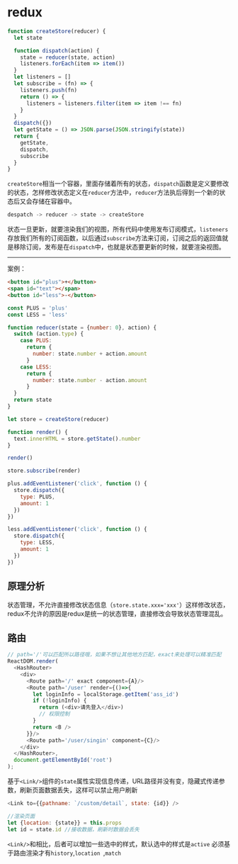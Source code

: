 # redux

```js
function createStore(reducer) {
  let state

  function dispatch(action) {
    state = reducer(state, action)
    listeners.forEach(item => item())
  }
  let listeners = []
  let subscribe = (fn) => {
    listeners.push(fn)
    return () => {
      listeners = listeners.filter(item => item !== fn)
    }
  }
  dispatch({})
  let getState = () => JSON.parse(JSON.stringify(state))
  return {
    getState,
    dispatch,
    subscribe
  }
}
```

`createStore`相当一个容器，里面存储着所有的状态，`dispatch`函数是定义要修改的状态，怎样修改状态定义在`reducer`方法中，`reducer`方法执后得到一个新的状态后又会存储在容器中。

```js
despatch -> reducer -> state -> createStore
```
状态一旦更新，就要渲染我们的视图，所有代码中使用发布订阅模式，`listeners`存放我们所有的订阅函数，以后通过`subscribe`方法来订阅，订阅之后的返回值就是移除订阅，发布是在`dispatch`中，也就是状态要更新的时候，就要渲染视图。

----------------------------------------------------
案例：
```html
<button id="plus">+</button>
<span id="text"></span>
<button id="less">-</button>
```

```js
const PLUS = 'plus'
const LESS = 'less'

function reducer(state = {number: 0}, action) {
  switch (action.type) {
    case PLUS:
      return {
        number: state.number + action.amount
      }
    case LESS:
      return {
        number: state.number - action.amount
      }
  }
  return state
}

let store = createStore(reducer)

function render() {
  text.innerHTML = store.getState().number
}

render()

store.subscribe(render)

plus.addEventListener('click', function () {
  store.dispatch({
    type: PLUS,
    amount: 1
  })
})

less.addEventListener('click', function () {
  store.dispatch({
    type: LESS,
    amount: 1
  })
})
```
## 原理分析

状态管理，不允许直接修改状态信息（`store.state.xxx='xxx'`）这样修改状态，redux不允许的原因是redux是统一的状态管理，直接修改会导致状态管理混乱。

## 路由

```js
// path='/'可以匹配所以路径哦，如果不想让其他地方匹配，exact来处理可以精准匹配
ReactDOM.render(
  <HashRouter>
    <div>
      <Route path='/' exact component={A}/>
      <Route path='/user' render={()=>{
        let loginInfo = localStorage.getItem('ass_id')
        if (!loginInfo) {
          return (<div>请先登入</div>)
          // 权限控制
        }
        return <B />
      }}/>
      <Route path='/user/singin' component={C}/>
    </div>
  </HashRouter>,
  document.getElementById('root')
);
```
基于`<Link/>`组件的`state`属性实现信息传递，URL路径并没有变，隐藏式传递参数，刷新页面数据丢失，这样可以禁止用户刷新
```js
<Link to={{pathname: `/custom/detail`, state: {id}} />

//渲染页面
let {location: {state}} = this.props
let id = state.id //接收数据，刷新时数据会丢失
```
`<Link/>`和<NavLink/>相比，后者可以增加一些选中的样式，默认选中的样式是`active`
必须基于路由渲染才有`history`,`location `,`match `

